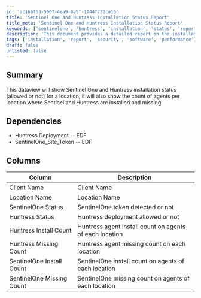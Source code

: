 ```yaml
---
id: 'ac16bf53-5607-4ea9-8a5f-1f44f732ca1b'
title: 'Sentinel One and Huntress Installation Status Report'
title_meta: 'Sentinel One and Huntress Installation Status Report'
keywords: ['sentinelone', 'huntress', 'installation', 'status', 'report', 'agents']
description: 'This document provides a detailed report on the installation status of Sentinel One and Huntress for various locations. It includes information on whether the installations are allowed, the count of agents installed, and the count of missing agents for both Sentinel One and Huntress at each location.'
tags: ['installation', 'report', 'security', 'software', 'performance']
draft: false
unlisted: false
---
```

## Summary

This dataview will show Sentinel One and Huntress installation status (allowed or not) for a location, it will also show the count of agents per location where Sentinel and Huntress are installed and missing.

## Dependencies

- Huntress Deployment -- EDF
- SentinelOne_Site_Token -- EDF

## Columns

| Column                      | Description                                               |
|-----------------------------|-----------------------------------------------------------|
| Client Name                 | Client Name                                              |
| Location Name               | Location Name                                            |
| SentinelOne Status          | SentinelOne token detected or not                        |
| Huntress Status             | Huntress deployment allowed or not                       |
| Huntress Install Count      | Huntress agent install count on agents of each location  |
| Huntress Missing Count      | Huntress agent missing count on each location            |
| SentinelOne Install Count   | SentinelOne install count on agents of each location     |
| SentinelOne Missing Count   | SentinelOne missing count on agents of each location     |






